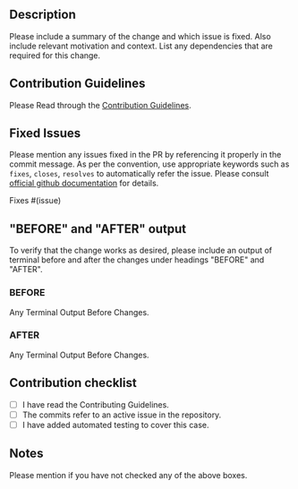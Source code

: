 <!---
    Thank you for contributing to Aqua Security.
    Please don't remove the template.
-->

## Description
Please include a summary of the change and which issue is fixed. Also include relevant motivation and context. List any dependencies that are required for this change.

## Contribution Guidelines
Please Read through the [Contribution Guidelines](https://github.com/aquasecurity/kube-hunter/blob/master/CONTRIBUTING.md).

## Fixed Issues

Please mention any issues fixed in the PR by referencing it properly in the commit message.
As per the convention, use appropriate keywords such as `fixes`, `closes`, `resolves` to automatically refer the issue.
Please consult [official github documentation](https://help.github.com/en/github/managing-your-work-on-github/closing-issues-using-keywords) for details.

Fixes #(issue)

## "BEFORE" and "AFTER" output

To verify that the change works as desired, please include an output of terminal before and after the changes under headings "BEFORE" and "AFTER".

### BEFORE
Any Terminal Output Before Changes.

### AFTER
Any Terminal Output Before Changes.

## Contribution checklist
 - [ ] I have read the Contributing Guidelines.
 - [ ] The commits refer to an active issue in the repository.
 - [ ] I have added automated testing to cover this case.
 
## Notes
Please mention if you have not checked any of the above boxes.
